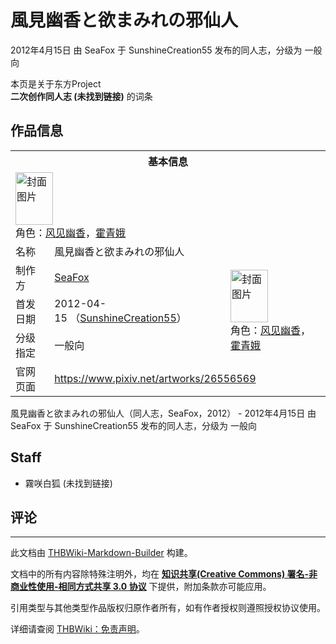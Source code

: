 # 風見幽香と欲まみれの邪仙人

<!-- source html: G:\repos\THBWiki-Markdown-Builder\THBWikiMarkdown\Temp\main\a\aa\ns0%3A%E9%A2%A8%E8%A6%8B%E5%B9%BD%E9%A6%99%E3%81%A8%E6%AC%B2%E3%81%BE%E3%81%BF%E3%82%8C%E3%81%AE%E9%82%AA%E4%BB%99%E4%BA%BA.html -->

2012年4月15日 由 SeaFox 于 SunshineCreation55 发布的同人志，分级为 一般向

本页是关于东方Project  
 **二次创作同人志 (未找到链接)** 的词条

## 作品信息

<table><tbody><tr><th colspan="3">基本信息</th></tr><tr><td class="cover-artwork-mobile" colspan="2"><a href="./文件-風見幽香と欲まみれの邪仙人封面.jpg.md" class="image" title="封面图片"><img alt="封面图片" src="https://upload.thwiki.cc/thumb/c/cf/%E9%A2%A8%E8%A6%8B%E5%B9%BD%E9%A6%99%E3%81%A8%E6%AC%B2%E3%81%BE%E3%81%BF%E3%82%8C%E3%81%AE%E9%82%AA%E4%BB%99%E4%BA%BA%E5%B0%81%E9%9D%A2.jpg/60px-%E9%A2%A8%E8%A6%8B%E5%B9%BD%E9%A6%99%E3%81%A8%E6%AC%B2%E3%81%BE%E3%81%BF%E3%82%8C%E3%81%AE%E9%82%AA%E4%BB%99%E4%BA%BA%E5%B0%81%E9%9D%A2.jpg" decoding="async" loading="lazy" width="60" height="84" srcset="https://upload.thwiki.cc/thumb/c/cf/%E9%A2%A8%E8%A6%8B%E5%B9%BD%E9%A6%99%E3%81%A8%E6%AC%B2%E3%81%BE%E3%81%BF%E3%82%8C%E3%81%AE%E9%82%AA%E4%BB%99%E4%BA%BA%E5%B0%81%E9%9D%A2.jpg/90px-%E9%A2%A8%E8%A6%8B%E5%B9%BD%E9%A6%99%E3%81%A8%E6%AC%B2%E3%81%BE%E3%81%BF%E3%82%8C%E3%81%AE%E9%82%AA%E4%BB%99%E4%BA%BA%E5%B0%81%E9%9D%A2.jpg 1.5x, https://upload.thwiki.cc/thumb/c/cf/%E9%A2%A8%E8%A6%8B%E5%B9%BD%E9%A6%99%E3%81%A8%E6%AC%B2%E3%81%BE%E3%81%BF%E3%82%8C%E3%81%AE%E9%82%AA%E4%BB%99%E4%BA%BA%E5%B0%81%E9%9D%A2.jpg/120px-%E9%A2%A8%E8%A6%8B%E5%B9%BD%E9%A6%99%E3%81%A8%E6%AC%B2%E3%81%BE%E3%81%BF%E3%82%8C%E3%81%AE%E9%82%AA%E4%BB%99%E4%BA%BA%E5%B0%81%E9%9D%A2.jpg 2x" data-file-width="555" data-file-height="776"></a><div class="cover-char">角色：<a href="./风见幽香.md" title="风见幽香">风见幽香</a>，<a href="./霍青娥.md" title="霍青娥">霍青娥</a></div></td>
</tr><tr><td class="label">名称</td><td colspan="2"> 風見幽香と欲まみれの邪仙人 </td></tr><tr><td class="label">制作方</td><td><a href="./SeaFox.md" title="SeaFox">SeaFox</a></td><td class="cover-artwork" rowspan="3" style="min-width:84px;"><a href="./文件-風見幽香と欲まみれの邪仙人封面.jpg.md" class="image" title="封面图片"><img alt="封面图片" src="https://upload.thwiki.cc/thumb/c/cf/%E9%A2%A8%E8%A6%8B%E5%B9%BD%E9%A6%99%E3%81%A8%E6%AC%B2%E3%81%BE%E3%81%BF%E3%82%8C%E3%81%AE%E9%82%AA%E4%BB%99%E4%BA%BA%E5%B0%81%E9%9D%A2.jpg/60px-%E9%A2%A8%E8%A6%8B%E5%B9%BD%E9%A6%99%E3%81%A8%E6%AC%B2%E3%81%BE%E3%81%BF%E3%82%8C%E3%81%AE%E9%82%AA%E4%BB%99%E4%BA%BA%E5%B0%81%E9%9D%A2.jpg" decoding="async" loading="lazy" width="60" height="84" srcset="https://upload.thwiki.cc/thumb/c/cf/%E9%A2%A8%E8%A6%8B%E5%B9%BD%E9%A6%99%E3%81%A8%E6%AC%B2%E3%81%BE%E3%81%BF%E3%82%8C%E3%81%AE%E9%82%AA%E4%BB%99%E4%BA%BA%E5%B0%81%E9%9D%A2.jpg/90px-%E9%A2%A8%E8%A6%8B%E5%B9%BD%E9%A6%99%E3%81%A8%E6%AC%B2%E3%81%BE%E3%81%BF%E3%82%8C%E3%81%AE%E9%82%AA%E4%BB%99%E4%BA%BA%E5%B0%81%E9%9D%A2.jpg 1.5x, https://upload.thwiki.cc/thumb/c/cf/%E9%A2%A8%E8%A6%8B%E5%B9%BD%E9%A6%99%E3%81%A8%E6%AC%B2%E3%81%BE%E3%81%BF%E3%82%8C%E3%81%AE%E9%82%AA%E4%BB%99%E4%BA%BA%E5%B0%81%E9%9D%A2.jpg/120px-%E9%A2%A8%E8%A6%8B%E5%B9%BD%E9%A6%99%E3%81%A8%E6%AC%B2%E3%81%BE%E3%81%BF%E3%82%8C%E3%81%AE%E9%82%AA%E4%BB%99%E4%BA%BA%E5%B0%81%E9%9D%A2.jpg 2x" data-file-width="555" data-file-height="776"></a><div class="cover-char">角色：<a href="./风见幽香.md" title="风见幽香">风见幽香</a>，<a href="./霍青娥.md" title="霍青娥">霍青娥</a></div></td>
</tr><tr><td class="label">首发日期</td><td>2012-04-15&#160;（<a href="/展会作品列表?e=SunshineCreation%2355">SunshineCreation55</a>）</td></tr><tr><td class="label">分级指定</td><td>一般向</td></tr>
<tr><td class="label">官网页面</td><td colspan="2"><a rel="nofollow" class="external free" href="https://www.pixiv.net/artworks/26556569">https://www.pixiv.net/artworks/26556569</a></td></tr></tbody></table>

風見幽香と欲まみれの邪仙人（同人志，SeaFox，2012） - 2012年4月15日 由 SeaFox 于 SunshineCreation55 发布的同人志，分级为 一般向

## Staff
- 霧咲白狐 (未找到链接)


## 评论




---

此文档由 [THBWiki-Markdown-Builder](https://github.com/Delsin-Yu/THBWiki-Markdown-Builder) 构建。

文档中的所有内容除特殊注明外，均在 [**知识共享(Creative Commons) 署名-非商业性使用-相同方式共享 3.0 协议**](https://creativecommons.org/licenses/by-sa/3.0/deed.zh-hans) 下提供，附加条款亦可能应用。

引用类型与其他类型作品版权归原作者所有，如有作者授权则遵照授权协议使用。

详细请查阅 [THBWiki：免责声明](https://thbwiki.cc/THBWiki:%E5%85%8D%E8%B4%A3%E5%A3%B0%E6%98%8E)。

